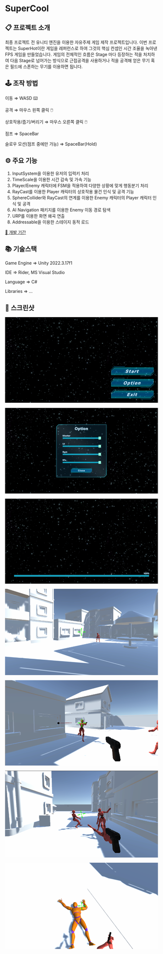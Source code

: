 # SuperCool

## 📋 프로젝트 소개

최종 프로젝트 전 유니티 엔진을 이용한 자유주제 게임 제작 프로젝트입니다. 이번 프로젝트는 SuperHot이란 게임을 레퍼런스로 하여 그것의 핵심 컨셉인 시간 조율을 녹아낸 FPS 게임을 만들었습니다. 게임의 전체적인 흐름은 Stage 마다 등장하는 적을 처치하여 다음 Stage로 넘어가는 방식으로 근접공격을 사용하거나 적을 공격해 얻은 무기 혹은 필드에 스폰하는 무기를 이용하면 됩니다.

## 🕹️ 조작 방법

이동 ⇒ WASD ⌨️

공격 ⇒ 마우스 왼쪽 클릭 🖱️

상호작용/줍기/버리기 ⇒ 마우스 오른쪽 클릭 🖱️

점프 ⇒ SpaceBar

슬로우 모션(점프 중에만 가능) ⇒ SpaceBar(Hold)

## ⚙️ 주요 기능

1. InputSystem을 이용한 유저의 입력키 처리
2. TimeScale을 이용한 시간 감속 및 가속 기능
3. Player/Enemy 캐릭터에 FSM을 적용하여 다양한 상황에 맞게 행동분기 처리
4. RayCast를 이용한 Player 캐릭터의 상호작용 물건 인식 및 공격 기능
5. SphereCollider와 RayCast의 연계를 이용한 Enemy 캐릭터의 Player 캐릭터 인식 및 공격
6. AI Navigation 패키지를 이용한 Enemy 이동 경로 탐색
7. URP를 이용한 화면 왜곡 연출
8. Addressable을 이용한 스테이지 동적 로드

[📅 개발 기간](Images/%F0%9F%93%85%20%E1%84%80%E1%85%A2%E1%84%87%E1%85%A1%E1%86%AF%20%E1%84%80%E1%85%B5%E1%84%80%E1%85%A1%E1%86%AB%202167f1bcf14a8031983edcc6d1c361c3.csv)

## 📚 기술스택

Game Engine ⇒ Unity 2022.3.17f1

IDE ⇒ Rider, MS Visual Studio

Language ⇒ C#

Libraries ⇒ …

## 📸 스크린샷

![스크린샷 2025-06-18 110458.png](Images/%EC%8A%A4%ED%81%AC%EB%A6%B0%EC%83%B7_2025-06-18_110458.png)

![스크린샷 2025-06-18 110507.png](Images/%EC%8A%A4%ED%81%AC%EB%A6%B0%EC%83%B7_2025-06-18_110507.png)

![스크린샷 2025-06-18 110517.png](Images/%EC%8A%A4%ED%81%AC%EB%A6%B0%EC%83%B7_2025-06-18_110517.png)

![스크린샷 2025-06-18 110529.png](Images/%EC%8A%A4%ED%81%AC%EB%A6%B0%EC%83%B7_2025-06-18_110529.png)

![스크린샷 2025-06-18 110552.png](Images/%EC%8A%A4%ED%81%AC%EB%A6%B0%EC%83%B7_2025-06-18_110552.png)

![스크린샷 2025-06-18 110609.png](Images/%EC%8A%A4%ED%81%AC%EB%A6%B0%EC%83%B7_2025-06-18_110609.png)

![스크린샷 2025-06-18 110633.png](Images/%EC%8A%A4%ED%81%AC%EB%A6%B0%EC%83%B7_2025-06-18_110633.png)
